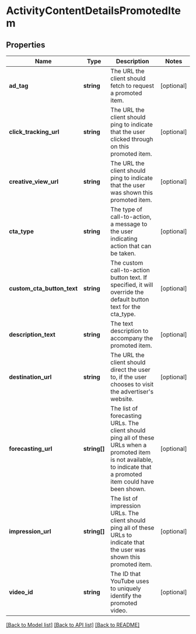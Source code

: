 # ActivityContentDetailsPromotedItem

## Properties
Name | Type | Description | Notes
------------ | ------------- | ------------- | -------------
**ad_tag** | **string** | The URL the client should fetch to request a promoted item. | [optional] 
**click_tracking_url** | **string** | The URL the client should ping to indicate that the user clicked through on this promoted item. | [optional] 
**creative_view_url** | **string** | The URL the client should ping to indicate that the user was shown this promoted item. | [optional] 
**cta_type** | **string** | The type of call-to-action, a message to the user indicating action that can be taken. | [optional] 
**custom_cta_button_text** | **string** | The custom call-to-action button text. If specified, it will override the default button text for the cta_type. | [optional] 
**description_text** | **string** | The text description to accompany the promoted item. | [optional] 
**destination_url** | **string** | The URL the client should direct the user to, if the user chooses to visit the advertiser&#39;s website. | [optional] 
**forecasting_url** | **string[]** | The list of forecasting URLs. The client should ping all of these URLs when a promoted item is not available, to indicate that a promoted item could have been shown. | [optional] 
**impression_url** | **string[]** | The list of impression URLs. The client should ping all of these URLs to indicate that the user was shown this promoted item. | [optional] 
**video_id** | **string** | The ID that YouTube uses to uniquely identify the promoted video. | [optional] 

[[Back to Model list]](../README.md#documentation-for-models) [[Back to API list]](../README.md#documentation-for-api-endpoints) [[Back to README]](../README.md)


